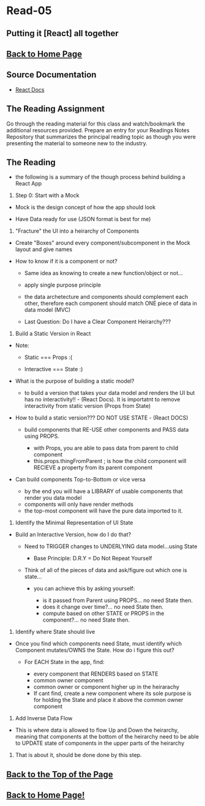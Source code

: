 # Read-05

## Putting it [React] all together

## [Back to Home Page](../README.md)

## Source Documentation

- [React Docs](https://reactjs.org/docs/thinking-in-react.html)

## The Reading Assignment

Go through the reading material for this class and watch/bookmark the additional resources provided. Prepare an entry for your Readings Notes Repository that summarizes the principal reading topic as though you were presenting the material to someone new to the industry.

## The Reading

- the following is a summary of the though process behind building a React App

1. Step 0: Start with a Mock

- Mock is the design concept of how the app should look

- Have Data ready for use (JSON format is best for me)

1. "Fracture" the UI into a heirarchy of Components

- Create "Boxes" around every component/subcomponent in the Mock layout and give names

- How to know if it is a component or not?

  - Same idea as knowing to create a new function/object or not...
  - apply single purpose principle
  - the data archetecture and components should complement each other, therefore each component should match ONE piece of data in data model (MVC)

  - Last Question: Do I have a Clear Component Heirarchy???

1. Build a Static Version in React

- Note:

  - Static === Props :(

  - Interactive === State :)

- What is the purpose of building a static model?

  - to build a version that takes your data model and renders the UI but has no interactivity!! - (React Docs). It is importatnt to remove interactivity from static version (Props from State)

- How to build a static version??? DO NOT USE STATE - (React DOCS)

  - build components that RE-USE other components and PASS data using PROPS.

    - with Props, you are able to pass data from parent to child component
    - this.props.thingFromParent ; is how the child component will RECIEVE a property from its parent component

- Can build components Top-to-Bottom or vice versa

  - by the end you will have a LIBRARY of usable components that render you data model
  - components will only have render methods
  - the top-most component will have the pure data imported to it.

1. Identify the Minimal Representation of UI State

- Build an Interactive Version, how do I do that?

  - Need to TRIGGER changes to UNDERLYING data model...using State

    - Base Principle: D.R.Y = Do Not Repeat Yourself
  
  - Think of all of the pieces of data and ask/figure out which one is state...

    - you can achieve this by asking yourself:

      - is it passed from Parent using PROPS... no need State then.
      - does it change over time?... no need State then.
      - compute based on other STATE or PROPS in the component?... no need State then.

1. Identify where State should live

- Once you find which components need State, must identify which Component mutates/OWNS the State. How do i figure this out?

  - For EACH State in the app, find:

    - every component that RENDERS based on STATE
    - common owner component
    - common owner or component higher up in the heirarachy
    - If cant find, create a new component where its sole purpose is for holding the State and place it above the common owner component

1. Add Inverse Data Flow

- This is where data is allowed to flow Up and Down the heirarchy, meaning that components at the bottom of the heirarchy need to be able to UPDATE state of components in the upper parts of the heirarchy

1. That is about it, should be done done by this step.

## [Back to the Top of the Page](#-Read-05)

## [Back to Home Page!](../README.md)
